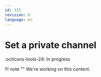 ```yaml
---
id: 315
revision: 0
language: en
---
```


# Set a private channel

:octicons-tools-24: In progress

!!! note ""
We're working on this content.
